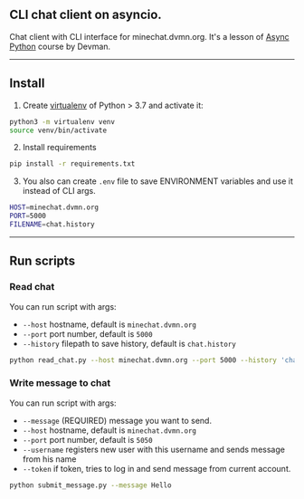 ## CLI chat client on asyncio.
Chat client with CLI interface for minechat.dvmn.org.
It's a lesson of [Async Python](https://dvmn.org/modules/async-python/) course by Devman. 

---
## Install

1. Create [virtualenv](https://docs.python.org/3/library/venv.html) of Python > 3.7 and activate it:

```bash
python3 -m virtualenv venv
source venv/bin/activate
```

2. Install requirements

```bash
pip install -r requirements.txt
```

3. You also can create `.env` file to save ENVIRONMENT variables and use it instead of CLI args.

```bash
HOST=minechat.dvmn.org
PORT=5000
FILENAME=chat.history
```
---
## Run scripts

### Read chat
You can run script with args:
* `--host` hostname, default is `minechat.dvmn.org`
* `--port` port number, default is `5000`
* `--history` filepath to save history, default is `chat.history`

```bash
python read_chat.py --host minechat.dvmn.org --port 5000 --history 'chat.history'
```

### Write message to chat

You can run script with args:
* `--message` (REQUIRED) message you want to send.
* `--host` hostname, default is `minechat.dvmn.org`
* `--port` port number, default is `5050`
* `--username` registers new user with this username and sends message from his name 
* `--token` if token, tries to log in and send message from current account.

```bash
python submit_message.py --message Hello
```

